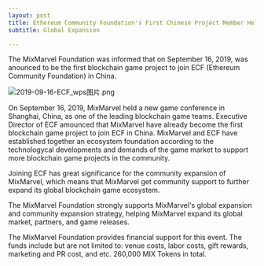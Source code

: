 ```yaml
---
layout: post
title: Ethereum Community Foundation's First Chinese Project Member Held a New Game Conference
subtitle: Global Expansion

---
```


The MixMarvel Foundation was informed that on September 16, 2019, was anounced to be the first blockchain game project to join ECF  (Ethereum Community Foundation) in China. 

![2019-09-16-ECF_wps图片.png](https://i.loli.net/2020/02/21/YL7fIFVhW4DT3Be.png)

On September 16, 2019,  MixMarvel held a new game conference in Shanghai, China, as one of the leading blockchain game teams. Executive Director of ECF  amounced that MixMarvel have already become the first blockchain game project to join ECF in China. MixMarvel and ECF have established together an ecosystem foundation according to the technologycal developments and demands of the game market to support more blockchain game projects in the community. 

Joining ECF has great significance for the community expansion of MixMarvel, which means that MixMarvel get community support to further expand its global blockchain game ecosystem. 

The MixMarvel Foundation strongly supports MixMarvel's global expansion and community expansion strategy, helping MixMarvel expand its global market, partners, and game releases. 

The MixMarvel Foundation provides financial support for this event. The funds include but are not limited to: venue costs, labor costs, gift rewards, marketing and PR cost, and etc. 260,000 MIX Tokens in total. 
